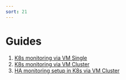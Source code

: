 ```yaml
---
sort: 21
---
```


# Guides

1. [K8s monitoring via VM Single](k8s-monitoring-via-vm-single.html)
2. [K8s monitoring via VM Cluster](k8s-monitoring-via-vm-cluster.html)
3. [HA monitoring setup in K8s via VM Cluster](k8s-ha-monitoring-via-vm-cluster.html)